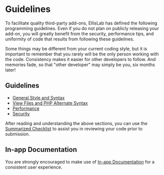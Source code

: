 <!--
    This source file is part of the open source project
    ExpressionEngine User Guide (https://github.com/ExpressionEngine/ExpressionEngine-User-Guide)

    @link      https://expressionengine.com/
    @copyright Copyright (c) 2003-2019, EllisLab Corp. (https://ellislab.com)
    @license   https://expressionengine.com/license Licensed under Apache License, Version 2.0
-->

# Guidelines

To facilitate quality third-party add-ons, EllisLab has defined the following programming guidelines. Even if you do not plan on publicly releasing your add-on, you will greatly benefit from the security, performance tips, and uniformity of code that results from following these guidelines.

Some things may be different from your current coding style, but it is important to remember that you rarely will be the only person working with the code. Consistency makes it easier for other developers to follow. And memories fade, so that "other developer" may simply be you, six months later!

## Guidelines

- [General Style and Syntax](development/guidelines/general.md)
- [View Files and PHP Alternate Syntax](development/guidelines/view-php-syntax.md)
- [Performance](development/guidelines/performance.md)
- [Security](development/guidelines/security.md)

After reading and understanding the above sections, you can use the [Summarized Checklist](development/guidelines/checklist.md) to assist you in reviewing your code prior to submission.

## In-app Documentation

You are strongly encouraged to make use of [In-app Documentation](development/guidelines/in-app-documentation.md) for a consistent user experience.
